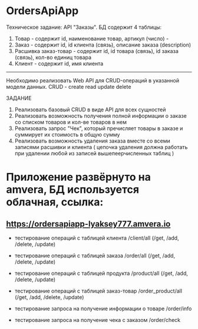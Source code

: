 # OrdersApiApp

Техническое задание:
API "Заказы".
БД содержит 4 таблицы:
1) Товар - содержит id, наименование товар, артикул (число) - 
2) Заказ - содержит id, id клиента (связь), описание заказа (description)
3) Расшивка заказ-товар - содержит id, id товара (связь), id заказа (связь), кол-во единиц товара
4) Клиент - содержит id, имя клиента

-----
Необходимо реализовать Web API для CRUD-операций в указанной модели данных.
CRUD - create read update delete

ЗАДАНИЕ
1. Реализовать базовый CRUD в виде API для всех сущностей
2. Реализовать возможность получения полной информации о заказе со списком товаров и кол-ве товаров в нем
3. Реализовать запрос "Чек", который пречисляет товары в заказе и суммирует их стоимость в общую сумму
4. Реализовать возможность удаления заказа вместе со всеми записями расшивки и клиента (
	цепочка удаления должна работать при удалении любой из записей вышепеерчисленных таблиц
)

# Приложение развёрнуто на amvera, БД используется облачная, ссылка:
## https://ordersapiapp-lyaksey777.amvera.io

- тестирование операций с таблицей клиента
     /client/all (/get, /add, /delete, /update)
- тестирование операций с таблицей заказа
     /order/all (/get, /add, /delete, /update)
- тестирование операций с таблицей продукта
     /product/all (/get, /add, /delete, /update)
- тестирование операций с таблицей заказ-товар
     /order_product/all (/get, /add, /delete, /update)

- тестирование запроса на получение информации о товаре 
     /order/info
- тестирование запроса на получение чека с заказом
     /order/check


